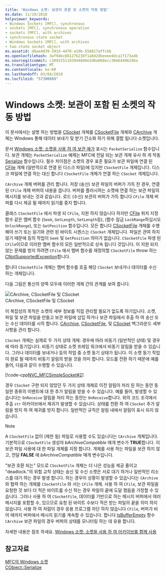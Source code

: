 ```yaml
---
title: 'Windows 소켓: 보관이 포함 된 소켓의 작동 방법'
ms.date: 11/19/2018
helpviewer_keywords:
- Windows Sockets [MFC], synchronous
- sockets [MFC], synchronous operation
- sockets [MFC], with archives
- synchronous state socket
- Windows Sockets [MFC], with archives
- two-state socket object
ms.assetid: d8ae4039-391d-44f0-a19b-558817affcbb
ms.openlocfilehash: 3af94bc881276238f1a8d2dbeeee4dca1f173a4b
ms.sourcegitcommit: c3093251193944840e3d0a068ecc30e6449624ba
ms.translationtype: MT
ms.contentlocale: ko-KR
ms.lasthandoff: 03/04/2019
ms.locfileid: "57300689"
---
```

# <a name="windows-sockets-how-sockets-with-archives-work"></a>Windows 소켓: 보관이 포함 된 소켓의 작동 방법

이 문서에서는 설명 하는 방법을 [CSocket](../mfc/reference/csocket-class.md) 개체를 [CSocketFile](../mfc/reference/csocketfile-class.md) 개체와 [CArchive](../mfc/reference/carchive-class.md) 개체는 Windows 통해 데이터 보내기 및 받기 간소화 하기 위해 결합 됩니다 소켓입니다.

문서 [Windows 소켓: 소켓을 사용 하 여 보관 예가](../mfc/windows-sockets-example-of-sockets-using-archives.md) 표시는 `PacketSerialize` 함수입니다. 보관 개체는 `PacketSerialize` 예제는 MFC에 전달 되는 보관 개체 유사 하 게 작동 [Serialize](../mfc/reference/cobject-class.md#serialize) 함수입니다. 필수 차이점은 소켓의 경우 표준 필요가 보관 파일에 연결 된 [CFile](../mfc/reference/cfile-class.md) 개체 (일반적으로 연결 된 디스크 파일)에 있지만 `CSocketFile` 개체입니다. 디스크 파일에 연결 하는 대신 합니다 `CSocketFile` 개체가 연결 하는 `CSocket` 개체입니다.

`CArchive` 개체 버퍼를 관리 합니다. 저장 (송신) 보관 파일의 버퍼가 가득 찬 경우, 연결 된 `CFile` 개체 버퍼의 내용을 씁니다. 버퍼를 플러시하는 소켓에 연결 하는 보관 파일의 메시지를 보내는 것과 같습니다. 로드 (수신) 보관의 버퍼가 가득 합니다 `CFile` 개체 버퍼를 다시 제공 될 때까지 읽기를 중지 합니다.

클래스 `CSocketFile` 에서 파생 되 `CFile`, 지원 하지 않습니다 하지만 [CFile](../mfc/reference/cfile-class.md) 위치 지정 함수 같은 멤버 함수 (`Seek`, `GetLength`, `SetLength`등), (함수 잠금 `LockRange`하십시오 `UnlockRange`), 또는 `GetPosition` 함수입니다. 모든 합니다 [CSocketFile](../mfc/reference/csocketfile-class.md) 개체를 수행 해야 쓰기 또는 읽기와 관련 된 바이트 시퀀스는 `CSocket` 개체입니다. 파일은 관여 하지 않기 때문에 등의 작업이 `Seek` 및 `GetPosition` 의미가 없습니다. `CSocketFile` 파생 된 `CFile`이므로 이러한 멤버 함수의 모든 일반적으로 상속 됩니다 것입니다. 이 지원 되지 않는 문제를 방지 하려면 `CFile` 에서 멤버 함수를 재정의할 `CSocketFile` throw 하는 [CNotSupportedException](../mfc/reference/cnotsupportedexception-class.md)합니다.

합니다 `CSocketFile` 개체는 멤버 함수를 호출 해당 `CSocket` 보내거나 데이터를 수신 하는 개체입니다.

다음 그림은 통신의 양쪽 모두에 이러한 개체 간의 관계를 보여 줍니다.

![CArchive, CSocketFile 및 CSocket](../mfc/media/vc38ia1.gif "CArchive, CSocketFile 및 CSocket") <br/>
CArchive, CSocketFile 및 CSocket

이 복잡성의 목적은 소켓의 세부 정보를 직접 관리할 필요가 없도록 하기입니다. 소켓, 파일 및 보관 파일을 만들고 보관 파일에 삽입 하거나 보관 파일에서 추출 하 여 송신 또는 수신 데이터를 시작 합니다. [CArchive](../mfc/reference/carchive-class.md), [CSocketFile](../mfc/reference/csocketfile-class.md), 및 [CSocket](../mfc/reference/csocket-class.md) 백그라운드 세부 사항을 관리 합니다.

`CSocket` 개체는 실제로 두 가지 상태 개체: 경우에 따라 비동기 (일반적인 상태) 및 경우에 따라 동기입니다. 비동기 상태로 소켓 프레임 워크에서 비동기 알림을 받을 수 있습니다. 그러나 데이터를 보내거나 등의 작업 중 소켓 동기 상태가 됩니다. 이 소켓 동기 작업이 완료 될 때까지 비동기 알림의 받을 것을 의미 합니다. 모드를 전환 하기 때문에 예를 들어, 다음과 같이 수행할 수 있습니다.

[!code-cpp[NVC_MFCSimpleSocket#2](../mfc/codesnippet/cpp/windows-sockets-how-sockets-with-archives-work_1.cpp)]

경우 `CSocket` 구현 되지 않았던 두 가지 상태 개체로 이전 알림이 처리 된 하는 동안 동일한 종류의 이벤트에 대 한 추가 알림을 받을 수 수 있습니다. 예를 들어, 발생할 수 있습니다는 `OnReceive` 알림을 처리 하는 동안는 `OnReceive`합니다. 위의 코드 조각에서 추출 `str` 아카이브에서 재귀가 발생할 수 있습니다. 상태를 전환 하 여 `CSocket` 추가 알림을 방지 하 여 재귀를 방지 합니다. 일반적인 규칙은 알림 내에서 알림이 표시 되지 않습니다.

> [!NOTE]
> A `CSocketFile` 없이 (제한 됨) 파일로 사용할 수도 있습니다는 `CArchive` 개체입니다. 기본적으로 `CSocketFile` 생성자 *bArchiveCompatible* 매개 변수가 **TRUE**합니다. 이 보관 파일 사용에 대 한 파일 개체를 지정 합니다. 개체를 사용 하는 파일을 보관 하지 않고, 전달 **FALSE** 에 *bArchiveCompatible* 매개 변수입니다.

"보관 호환 되는" 모드로 `CSocketFile` 개체는 더 나은 성능을 제공 줄이고 "deadlock."의 위험 교착 상태는 송신 및 수신 소켓은 서로 대기 하거나 일반적인 리소스를 대기 하는 경우 발생 합니다. 하는 경우이 상황이 발생할 수 있습니다는 `CArchive` 와 협력 하는 개체를 `CSocketFile` 와 서는 `CFile` 개체. 사용 하 여 `CFile`, 보관 파일을 요청한 것 보다 더 적은 바이트를 수신 하는 경우 파일의 끝에 도달 했음을 가정할 수 있습니다. 그러나 사용 하 여 `CSocketFile`, 데이터를 기반으로 하는 메시지 버퍼에서 여러 메시지를 포함할 수, 있으므로 요청 된 바이트 수보다 적은 받는 파일의 끝을 의미 하지 않습니다. 사용 하 여 처럼이 경우 응용 프로그램 차단 하지 않습니다 `CFile`, 버퍼가 비어 때까지 버퍼에서 메시지 읽기를 계속할 수 있습니다. 합니다 [IsBufferEmpty](../mfc/reference/carchive-class.md#isbufferempty) 함수 `CArchive` 보관 파일의 경우 버퍼의 상태를 모니터링 하는 데 유용 합니다.

자세한 내용은 참조 하세요. [Windows 소켓: 소켓을 사용 하 여 아카이브를 함께 사용](../mfc/windows-sockets-using-sockets-with-archives.md)

## <a name="see-also"></a>참고자료

[MFC의 Windows 소켓](../mfc/windows-sockets-in-mfc.md)<br/>
[CObject::Serialize](../mfc/reference/cobject-class.md#serialize)
